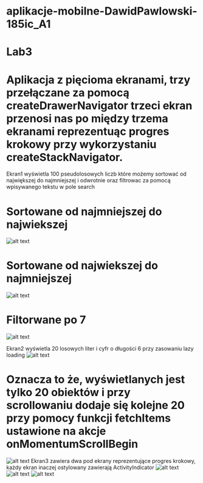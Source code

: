 # aplikacje-mobilne-DawidPawlowski-185ic_A1

# Lab3
# Aplikacja z pięcioma ekranami, trzy przełączane za pomocą createDrawerNavigator trzeci ekran przenosi nas po między trzema ekranami reprezentuąc progres krokowy przy wykorzystaniu createStackNavigator.


Ekran1 wyświetla 100 pseudolosowych liczb które możemy sortować od największej do najmniejszej i odwrotnie 
oraz filtrowac za pomocą wpisywanego tekstu w pole search

# Sortowane od najmniejszej do najwiekszej 
![alt text](https://github.com/DawidPawlowski123/aplikacje-mobilne-DawidPawlowski-185ic_A1/blob/master/Lab3/1.png)
# Sortowane od najwiekszej do najmniejszej 
![alt text](https://github.com/DawidPawlowski123/aplikacje-mobilne-DawidPawlowski-185ic_A1/blob/master/Lab3/1.1.png)
# Filtorwane po 7
![alt text](https://github.com/DawidPawlowski123/aplikacje-mobilne-DawidPawlowski-185ic_A1/blob/master/Lab3/1.2.png)

Ekran2 wyświetla 20 losowych liter i cyfr o długości 6 przy zasowaniu lazy loading 
![alt text](https://github.com/DawidPawlowski123/aplikacje-mobilne-DawidPawlowski-185ic_A1/blob/master/Lab3/2.png)
# Oznacza to że, wyświetlanych jest tylko 20 obiektów i przy scrollowaniu dodaje się kolejne 20 przy pomocy funkcji fetchItems ustawione na akcje onMomentumScrollBegin
![alt text](https://github.com/DawidPawlowski123/aplikacje-mobilne-DawidPawlowski-185ic_A1/blob/master/Lab3/2.1.png)
Ekran3 zawiera dwa pod ekrany reprezentujące progres krokowy, każdy ekran inaczej ostylowany zawierają ActivityIndicator
![alt text](https://github.com/DawidPawlowski123/aplikacje-mobilne-DawidPawlowski-185ic_A1/blob/master/Lab3/3.png)
![alt text](https://github.com/DawidPawlowski123/aplikacje-mobilne-DawidPawlowski-185ic_A1/blob/master/Lab3/3.1.png)
![alt text](https://github.com/DawidPawlowski123/aplikacje-mobilne-DawidPawlowski-185ic_A1/blob/master/Lab3/3.2.png)


